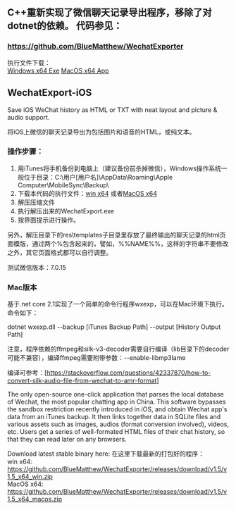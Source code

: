## C++重新实现了微信聊天记录导出程序，移除了对dotnet的依赖。 代码参见：  
### https://github.com/BlueMatthew/WechatExporter  
执行文件下载：  
[Windows x64 Exe](https://github.com/BlueMatthew/WechatExporter/releases/download/v1.5/v1.5_x64_win.zip) [MacOS x64 App](https://github.com/BlueMatthew/WechatExporter/releases/download/v1.5/v1.5_x64_macos.zip)
  
  
   
    
      
      
       
       
           







## WechatExport-iOS
Save iOS WeChat history as HTML or TXT with neat layout and picture &amp; audio support.

将iOS上微信的聊天记录导出为包括图片和语音的HTML，或纯文本。

### 操作步骤：
1. 用iTunes将手机备份到电脑上（建议备份前杀掉微信），Windows操作系统一般位于目录：C:\用户\[用户名]\AppData\Roaming\Apple Computer\MobileSync\Backup\
2. 下载本代码的执行文件：[win x64](https://github.com/BlueMatthew/WechatExporter/releases/download/v1.5/v1.5_x64_win.zip) 或者[MacOS x64](https://github.com/BlueMatthew/WechatExporter/releases/download/v1.5/v1.5_x64_macos.zip)
3. 解压压缩文件
4. 执行解压出来的WechatExport.exe 
5. 按界面提示进行操作。

另外，解压目录下的res\templates子目录里存放了最终输出的聊天记录的html页面模版，通过两个%包含起来的，譬如，%%NAME%%，这样的字符串不要修改之外，其它页面格式都可以自行调整。

测试微信版本：7.0.15

### Mac版本
基于.net core 2.1实现了一个简单的命令行程序wxexp，可以在Mac环境下执行。命令如下：

dotnet wxexp.dll --backup \[iTunes Backup Path] --output \[History Output Path]

注意，程序依赖的ffmpeg和silk-v3-decoder需要自行编译（lib目录下的decoder可能不兼容），编译ffmpeg需要附带参数：--enable-libmp3lame

编译可参考：[https://stackoverflow.com/questions/42337870/how-to-convert-silk-audio-file-from-wechat-to-amr-format]

The only open-source one-click application that parses the local database of Wechat, the most popular chatting app in China. This software bypasses the sandbox restriction recently introduced in iOS, and obtain Wechat app's data from an iTunes backup. It then links together data in SQLite files and various assets such as images, audios (format conversion involved), videos, etc. Users get a series of well-formated HTML files of their chat history, so that they can read later on any browsers.

Download latest stable binary here: 在这里下载最新的打包好的程序：  
win x64: https://github.com/BlueMatthew/WechatExporter/releases/download/v1.5/v1.5_x64_win.zip  
MacOS x64: https://github.com/BlueMatthew/WechatExporter/releases/download/v1.5/v1.5_x64_macos.zip
